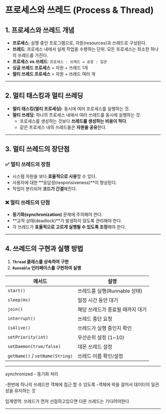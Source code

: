 # 프로세스와 쓰레드 (Process & Thread)

## 1. 프로세스와 쓰레드 개념

- **프로세스**: 실행 중인 프로그램으로, 자원(resources)과 쓰레드로 구성된다.
- **쓰레드**: 프로세스 내에서 실제 작업을 수행하는 단위. 모든 프로세스는 최소한 하나의 쓰레드를 가진다.
- **프로세스 vs 쓰레드**: `프로세스 : 쓰레드 = 공장 : 일꾼`
- **싱글 쓰레드 프로세스** = 자원 + 쓰레드 1개
- **멀티 쓰레드 프로세스** = 자원 + 쓰레드 여러 개

---

## 2. 멀티 태스킹과 멀티 쓰레딩

- **멀티 태스킹(멀티 프로세싱)**: 동시에 여러 프로세스를 실행하는 것.
- **멀티 쓰레딩**: 하나의 프로세스 내에서 여러 쓰레드를 동시에 실행하는 것.
    - 프로세스를 생성하는 것보다 **쓰레드를 생성하는 비용이 적다**.
    - 같은 프로세스 내의 쓰레드들은 **자원을 공유**한다.

---

## 3. 멀티 쓰레드의 장단점

### ✅ **멀티 쓰레드의 장점**
- 시스템 자원을 보다 **효율적으로 사용**할 수 있다.
- 사용자에 대한 **응답성(responsiveness)**이 향상된다.
- 작업이 분리되어 **코드가 간결**해진다.

### ❌ **멀티 쓰레드의 단점**
- **동기화(synchronization)** 문제에 주의해야 한다.
- **교착 상태(deadlock)**가 발생하지 않도록 관리해야 한다.
- 각 쓰레드가 **효율적으로 고르게 실행될 수 있도록 조정**해야 한다.

---

## 4. 쓰레드의 구현과 실행 방법

1. **`Thread` 클래스를 상속하여 구현**
2. **`Runnable` 인터페이스를 구현하여 실행**



| 메서드 | 설명 |
|--------|------|
| `start()` | 쓰레드를 실행(Runnable 상태) |
| `sleep(ms)` | 일정 시간 동안 대기 |
| `join()` | 해당 쓰레드가 종료될 때까지 대기 |
| `interrupt()` | 쓰레드 중단 요청 |
| `isAlive()` | 쓰레드가 실행 중인지 확인 |
| `setPriority(int)` | 우선순위 설정 (1~10) |
| `setDaemon(true/false)` | 데몬 쓰레드 설정 |
| `getName()` / `setName(String)` | 쓰레드 이름 확인/설정 |


---

synchronized  - 동기화 처리 

-한번에 하나의 쓰레드만 객체에 접근 할 수 있도록
-객체에 락을 걸어서 데이터의 일관성을 유지하는 것

임계영역: 쓰레드가 먼저 선점하고있으면 다른 쓰레드는 기다려야한다

---
